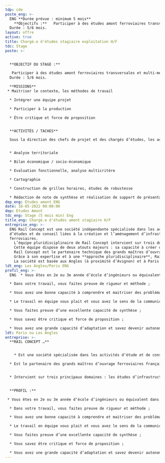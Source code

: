 ```yaml
---
tdp: cde
poste_eng: >-
  ENG **Durée prévue : minimum 5 mois**  
    **Objectifs :**   Participer à des études amont ferroviaires transversales et multi-métiers. Vous devrez maîtriser les outils et méthodologies d’évaluation nécessaires pour mener à bien ces études, notamment sur des problématiques relatives à l’économie du système, aux infrastructures et à l’exploitation ferroviaire. Vous serez intégré au sein d’une équipe de production pilotée par un chef de projet. Le stage peut se dérouler au sein du siège de l’entreprise aux Angles (proche Avignon) ou au sein de nos locaux à Paris.
  Durée : 5/6 mois. 
layout: offre
active: true
title: Chargé.e d'études stagiaire exploitation H/F
tdc: Stage
poste: >-
  

  **OBJECTIF DU STAGE :**

   Participer à des études amont ferroviaires transversales et multi-métiers. Vous devrez maîtriser les outils et méthodologies d’évaluation nécessaires pour mener à bien ces études, notamment sur des problématiques relatives à l’économie du système, aux infrastructures et à l’exploitation ferroviaire. Vous serez intégré au sein d’une équipe de production pilotée par un chef de projet. Le stage peut se dérouler au sein du siège de l’entreprise aux Angles (proche Avignon) ou au sein de nos locaux à Paris.
  Durée : 5/6 mois. 

  **MISSIONS** 
 * Maitriser le contexte, les méthodes de travail 

  * Intégrer une équipe projet

  * Participer à la production 

  * Être critique et force de proposition 


  **ACTIVITÉS / TACHES**

  Sous la direction des chefs de projet et des chargés d’études, les activités auxquelles prendra part le stagiaire sont principalement : 


  * Analyse territoriale

  * Bilan économique / socio-économique

  * Evaluation fonctionnelle, analyse multicritère

  * Cartographie

  * Construction de grilles horaires, études de robustesse

  * Rédaction de note de synthèse et réalisation de support de présentation
dep_eng: Etudes amont ENG
date: 16-05-2022 00:00:00
dep: Etudes Amont
tdc_eng: Stage (5 mois min) Eng
title_eng: Chargé.e d'études amont stagiaire H/F
entreprise_eng: >-
  ENG Rail Concept est une société indépendante spécialisée dans les activités
  d’études et de conseil liées à la création et l’aménagement d’infrastructures
  ferroviaires.  
    L’équipe pluridisciplinaire de Rail Concept intervient sur trois domaines : **les études d’infrastructures, les études d’exploitation/sécurité et les études économiques.**  
    Cette équipe dispose de deux atouts majeurs : sa capacité à créer des outils experts, puissants et innovants grâce à son département informatique et son approche collaborative orientée vers les besoins de ses clients.  
    Rail Concept est le partenaire technique des grands maîtres d’ouvrages ferroviaires pour imaginer et concevoir avec eux l’avenir du ferroviaire (Etats, SNCF Réseau, AOT, …). Elle développe des **solutions d’ingénierie réellement innovantes** et des outils de modélisation qui permettent d’anticiper les répercussions de chaque décision.  
    Grâce à son expertise et à une **approche pluridisciplinaire**, Rail Concept intervient à tous les stades de la conception des infrastructures ferroviaires : définition des besoins, prévision de trafic, optimisation des capacités d’infrastructure, amélioration des infrastructures ferroviaires y compris la création d’infrastructures nouvelles, évaluation du coût d’un projet (coûts d’investissement, coûts d’exploitation et coûts de maintenance), montages contractuels financiers et juridiques, pilotage de projets, gestion des coûts.  
    La société est basée aux Angles (à proximité d’Avignon) et à Paris.
ldt_eng: Les Angles/Paris ENG
profil_eng: >-
  ENG  * Vous êtes en 2e ou 3e année d’école d’ingénieurs ou équivalent dans le domaine des transports ;

  * Dans votre travail, vous faites preuve de rigueur et méthode ;

  * Vous avez une bonne capacité à comprendre et maitriser des problématiques complexes ;

  * Le travail en équipe vous plait et vous avez le sens de la communication, tant écrite qu’orale ;

  * Vous faites preuve d’une excellente capacité de synthèse ; 

  * Vous savez être critique et force de proposition ; 

  * Vous avez une grande capacité d’adaptation et savez devenir autonome rapidement.
ldt: Paris ou Les Angles
entreprise: >-
  **RAIL CONCEPT …**


    * Est une société spécialisée dans les activités d’étude et de conseil liées à la création et l’aménagement d’infrastructures ferroviaires

  * Est le partenaire des grands maîtres d’ouvrage ferroviaires français et étranger pour imaginer et concevoir l’avenir du ferroviaire


  * Intervient sur trois principaux domaines : les études d’infrastructures, les études d’exploitation et les études économiques
  

  **PROFIL :**

 * Vous êtes en 2e ou 3e année d’école d’ingénieurs ou équivalent dans le domaine des transports ;

  * Dans votre travail, vous faites preuve de rigueur et méthode ;

  * Vous avez une bonne capacité à comprendre et maitriser des problématiques complexes ;

  * Le travail en équipe vous plait et vous avez le sens de la communication, tant écrite qu’orale ;

  * Vous faites preuve d’une excellente capacité de synthèse ; 

  * Vous savez être critique et force de proposition ; 

  * Vous avez une grande capacité d’adaptation et savez devenir autonome rapidement.
---
```

